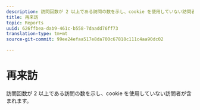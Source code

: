 ```yaml
---
description: 訪問回数が 2 以上である訪問の数を示し、cookie を使用していない訪問者が含まれます。
title: 再来訪
topic: Reports
uuid: 626ffbea-dab9-461c-b558-7daadd76ff73
translation-type: tm+mt
source-git-commit: 99ee24efaa517e8da700c67818c111c4aa90dc02

---
```



# 再来訪

訪問回数が 2 以上である訪問の数を示し、cookie を使用していない訪問者が含まれます。

